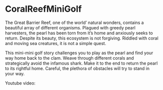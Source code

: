 # CoralReefMiniGolf

The Great Barrier Reef, one of the world’ natural wonders, contains a beautiful array of different organisms. Plagued with greedy pearl harvesters, the pearl has been torn from it’s home and anxiously seeks to return. Despite its beauty, this ecosystem is not forgiving. Riddled with coral and moving sea creatures, it is not a simple quest.

This mini-mini golf story challenges you to play as the pearl and find your way home back to the clam. Weave through different corals and strategically avoid the infamous shark. Make it to the end to return the pearl to its rightful home. Careful, the plethora of obstacles will try to stand in your way.

Youtube video: 

